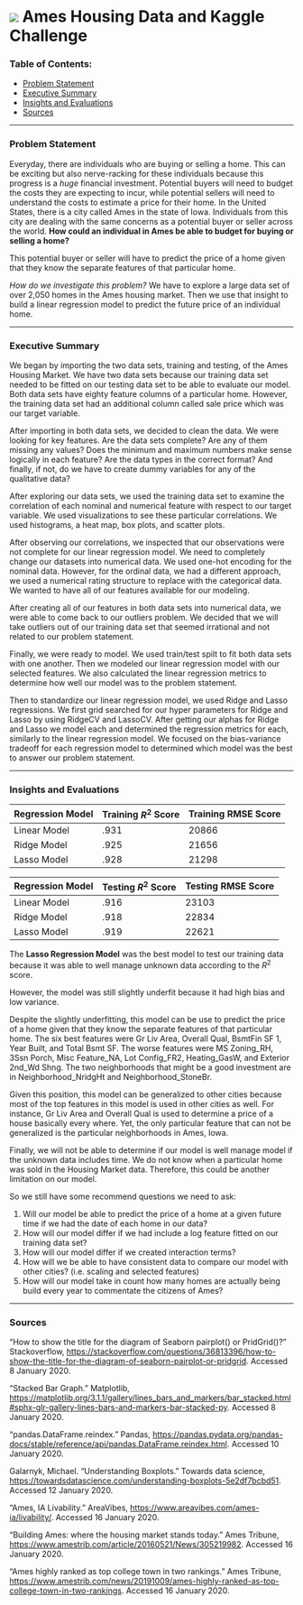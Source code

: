 # ![](https://ga-dash.s3.amazonaws.com/production/assets/logo-9f88ae6c9c3871690e33280fcf557f33.png) Ames Housing Data and Kaggle Challenge

### Table of Contents:

- [Problem Statement](#Problem-Statement)
- [Executive Summary](#Executive-Summary)
- [Insights and Evaluations](#Insights-and-Evaluations)
- [Sources](#Sources)

---
### Problem Statement

Everyday, there are individuals who are buying or selling a home. This can be exciting but also nerve-racking for these individuals because this progress is a *huge* financial investment. Potential buyers will need to budget the costs they are expecting to incur, while potential sellers will need to understand the costs to estimate a price for their home. In the United States, there is a city called Ames in the state of Iowa. Individuals from this city are dealing with the same concerns as a potential buyer or seller across the world. **How could an individual in Ames be able to budget for buying or selling a home?**

This potential buyer or seller will have to predict the price of a home given that they know the separate features of that particular home.

*How do we investigate this problem?* We have to explore a large data set of over 2,050 homes in the Ames housing market. Then we use that insight to build a linear regression model to predict the future price of an individual home. 


---

### Executive Summary

We began by importing the two data sets, training and testing, of the Ames Housing Market. We have two data sets because our training data set needed to be fitted on our testing data set to be able to evaluate our model. Both data sets have eighty feature columns of a particular home. However, the training data set had an additional column called sale price which was our target variable. 

After importing in both data sets, we decided to clean the data. We were looking for key features. Are the data sets complete? Are any of them missing any values? Does the minimum and maximum numbers make sense logically in each feature? Are the data types in the correct format? And finally, if not, do we have to create dummy variables for any of the qualitative data? 

After exploring our data sets, we used the training data set to examine the correlation of each nominal and numerical feature with respect to our target variable. We used visualizations to see these particular correlations. We used histograms, a heat map, box plots, and scatter plots.

After observing our correlations, we inspected that our observations were not complete for our linear regression model. We need to completely change our datasets into numerical data. We used one-hot encoding for the nominal data. However, for the ordinal data, we had a different approach, we used a numerical rating structure to replace with the categorical data. We wanted to have all of our features available for our modeling. 

After creating all of our features in both data sets into numerical data, we were able to come back to our outliers problem. We decided that we will take outliers out of our training data set that seemed irrational and not related to our problem statement.  

Finally, we were ready to model. We used train/test spilt to fit both data sets with one another. Then we modeled our linear regression model with our selected features. We also calculated the linear regression metrics to determine how well our model was to the problem statement.

Then to standardize our linear regression model, we used Ridge and Lasso regressions. We first grid searched for our hyper parameters for Ridge and Lasso by using RidgeCV and LassoCV. After getting our alphas for Ridge and Lasso we model each and determined the regression metrics for each, similarly to the linear regression model. We focused on the bias-variance tradeoff for each regression model to determined which model was the best to answer our problem statement. 

---

### Insights and Evaluations

|Regression Model|Training $R^2$ Score|Training RMSE Score|
|---|---|---|
|Linear Model|.931|20866|
|Ridge Model|.925|21656|
|Lasso Model|.928|21298|

|Regression Model|Testing $R^2$ Score|Testing RMSE Score|
|---|---|---|
|Linear Model|.916|23103|
|Ridge Model|.918|22834|
|Lasso Model|.919|22621|


The **Lasso Regression Model** was the best model to test our training data because it was able to well manage unknown data according to the $R^2$ score.

However, the model was still slightly underfit because it had high bias and low variance. 

Despite the slightly underfitting, this model can be use to predict the price of a home given that they know the separate features of that particular home. The six best features were Gr Liv Area, Overall Qual, BsmtFin SF 1, Year Built, and Total Bsmt SF. The worse features were MS Zoning_RH, 3Ssn Porch, Misc Feature_NA, Lot Config_FR2, Heating_GasW, and Exterior 2nd_Wd Shng. The two neighborhoods that might be a good investment are in Neighborhood_NridgHt and Neighborhood_StoneBr. 

Given this position, this model can be generalized to other cities because most of the top features in this model is used in other cities as well. For instance, Gr Liv Area and Overall Qual is used to determine a price of a house basically every where. Yet, the only particular feature that can not be generalized is the particular neighborhoods in Ames, Iowa. 

Finally, we will not be able to determine if our model is well manage model if the unknown data includes time. We do not know when a particular home was sold in the Housing Market data. Therefore, this could be another limitation on our model.   

So we still have some recommend questions we need to ask: 
1. Will our model be able to predict the price of a home at a given future time if we had the date of each home in our data?
2. How will our model differ if we had include a log feature fitted on our training data set? 
3. How will our model differ if we created interaction terms? 
4. How will we be able to have consistent data to compare our model with other cities? (i.e. scaling and selected features)
5. How will our model take in count how many homes are actually being build every year to commentate the citizens of Ames? 

---

### Sources

“How to show the title for the diagram of Seaborn pairplot() or PridGrid()?” Stackoverflow, https://stackoverflow.com/questions/36813396/how-to-show-the-title-for-the-diagram-of-seaborn-pairplot-or-pridgrid. Accessed 8 January 2020. 

“Stacked Bar Graph.” Matplotlib, https://matplotlib.org/3.1.1/gallery/lines_bars_and_markers/bar_stacked.html#sphx-glr-gallery-lines-bars-and-markers-bar-stacked-py. Accessed 8 January 2020. 

“pandas.DataFrame.reindex.” Pandas, https://pandas.pydata.org/pandas-docs/stable/reference/api/pandas.DataFrame.reindex.html. Accessed 10 January 2020. 

Galarnyk, Michael. “Understanding Boxplots.” Towards data science, https://towardsdatascience.com/understanding-boxplots-5e2df7bcbd51. Accessed 12 January 2020.  

“Ames, IA Livability.” AreaVibes, https://www.areavibes.com/ames-ia/livability/. Accessed 16 January 2020. 

“Building Ames: where the housing market stands today.” Ames Tribune, https://www.amestrib.com/article/20160521/News/305219982. Accessed 16 January 2020. 

“Ames highly ranked as top college town in two rankings.” Ames Tribune, https://www.amestrib.com/news/20191009/ames-highly-ranked-as-top-college-town-in-two-rankings. Accessed 16 January 2020. 
